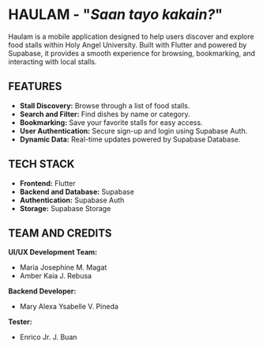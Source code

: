 # HAULAM - "*Saan tayo kakain?*"
Haulam is a mobile application designed to help users discover and explore food stalls within Holy Angel University.
Built with Flutter and powered by Supabase, it provides a smooth experience for browsing, bookmarking, and interacting with local stalls.

## FEATURES
- **Stall Discovery:** Browse through a list of food stalls.
- **Search and Filter:** Find dishes by name or category.
- **Bookmarking:** Save your favorite stalls for easy access.
- **User Authentication:** Secure sign-up and login using Supabase Auth.
- **Dynamic Data:** Real-time updates powered by Supabase Database.

## TECH STACK
- **Frontend:** Flutter
- **Backend and Database:** Supabase
- **Authentication:** Supabase Auth
- **Storage:** Supabase Storage

## TEAM AND CREDITS
**UI/UX Development Team:**
- Maria Josephine M. Magat
- Amber Kaia J. Rebusa
  
**Backend Developer:**
- Mary Alexa Ysabelle V. Pineda
  
**Tester:**
- Enrico Jr. J. Buan


